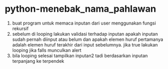 # python-menebak_nama_pahlawan
1. buat program untuk memaca inputan dari user menggunakan fungsi rekursif 
2. sebelum di looping lakukan validasi terhadap inputan apakah inputan sudah pernah diinput atau belum dan apakah elemen huruf pertamanya adalah elemen huruf terakhir dari input sebelumnya. jika true lakukan looping jika falls munculkan alert 
3. bila looping selesai tampilkan inputan2 tadi berdasarkan inputan terpanjang ke terpendek
